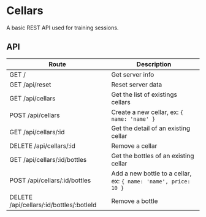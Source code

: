 # Cellars

A basic REST API used for training sessions.

## API

Route                                    | Description
-----------------------------------------|------------------------------------
GET    /                                 | Get server info
GET    /api/reset                        | Reset server data
GET    /api/cellars                      | Get the list of existings cellars
POST   /api/cellars                      | Create a new cellar, ex: `{ name: 'name' }`
GET    /api/cellars/:id                  | Get the detail of an existing cellar
DELETE /api/cellars/:id                  | Remove a cellar
GET    /api/cellars/:id/bottles          | Get the bottles of an existing cellar
POST   /api/cellars/:id/bottles          | Add a new bottle to a cellar, ex: `{ name: 'name', price: 10 }`
DELETE /api/cellars/:id/bottles/:botleId | Remove a bottle
